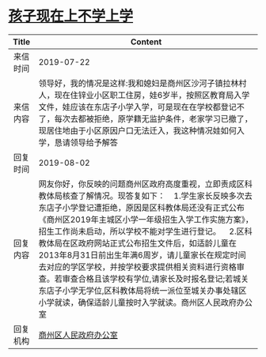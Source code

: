 # [孩子现在上不学上学](http://www.shangluo.gov.cn/zmhd/ldxxxx.jsp?urltype=leadermail.LeaderMailContentUrl&wbtreeid=1112&leadermailid=5369)

| Title |                                                                                                                                                       Content                                                                                                                                                       |
|:-----:|---------------------------------------------------------------------------------------------------------------------------------------------------------------------------------------------------------------------------------------------------------------------------------------------------------------------|
| 来信时间  | 2019-07-22                                                                                                                                                                                                                                                                                                          |
| 来信内容  | 领导好，我的情况是这样:我和媳妇是商州区沙河子镇拉林村人，现在住锌业小区职工住房，娃6岁半，按照区教育局入学文件，娃应该在东店子小学入学，可是现在在学校都登记不了，每次去都被拒绝，原学籍无监护条件，老家学习已撤了，现居住地由于小区原因户口无法迁入，我这种情况娃如何入学，恳请领导给予解答                                                                                                                                                                     |
| 回复时间  | 2019-08-02                                                                                                                                                                                                                                                                                                          |
| 回复内容  | 网友你好，你反映的问题商州区政府高度重视，立即责成区科教体局核查了解情况。现答复如下：    1.学生家长反映多次去东店子小学登记遭拒绝，原因是区科教体局还没有正式公布《商州区2019年主城区小学一年级招生入学工作实施方案》，招生工作尚未启动，所以学校不能对学生进行登记。    2.区科教体局在区政府网站正式公布招生文件后，如适龄儿童在2013年8月31日前出生年满6周岁，请儿童家长在规定时间去对应的学区学校，并按学校要求提供相关资料进行资格审查。若审查合格且该学校有学位,请家长及时报名登记;若城关东店子小学无学位,区科教体局将统一派位至城关办事处辖区小学就读，确保适龄儿童按时入学就读。商州区人民政府办公室 |
| 回复机构  | [商州区人民政府办公室](../../category/agencies/商州区人民政府办公室.md)                                                                                                                                                                                                                                                                 |